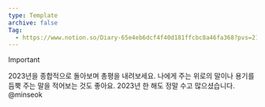 ```yaml
---
type: Template
archive: false
Tag:
  - https://www.notion.so/Diary-65e4eb6dcf4f40d181ffcbc8a46fa368?pvs=21
---
```

> [!important]  
> 2023년을 종합적으로 돌아보며 총평을 내려보세요. 나에게 주는 위로의 말이나 용기를 듬뿍 주는 말을 적어보는 것도 좋아요. 2023년 한 해도 정말 수고 많으셨습니다. @minseok